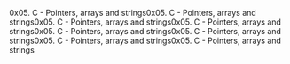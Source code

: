 0x05. C - Pointers, arrays and strings0x05. C - Pointers, arrays and strings0x05. C - Pointers, arrays and strings0x05. C - Pointers, arrays and strings0x05. C - Pointers, arrays and strings0x05. C - Pointers, arrays and strings0x05. C - Pointers, arrays and strings0x05. C - Pointers, arrays and strings
